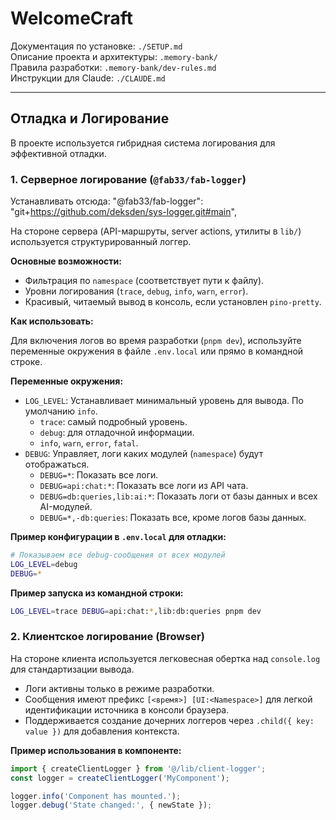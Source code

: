 # WelcomeCraft

Документация по установке: `./SETUP.md`  
Описание проекта и архитектуры: `.memory-bank/`  
Правила разработки: `.memory-bank/dev-rules.md`  
Инструкции для Claude: `./CLAUDE.md`

---

## Отладка и Логирование

В проекте используется гибридная система логирования для эффективной отладки.

### 1. Серверное логирование (`@fab33/fab-logger`)

Устанавливать отсюда: "@fab33/fab-logger": "git+https://github.com/deksden/sys-logger.git#main",

На стороне сервера (API-маршруты, server actions, утилиты в `lib/`) используется структурированный логгер.

**Основные возможности:**
*   Фильтрация по `namespace` (соответствует пути к файлу).
*   Уровни логирования (`trace`, `debug`, `info`, `warn`, `error`).
*   Красивый, читаемый вывод в консоль, если установлен `pino-pretty`.

**Как использовать:**

Для включения логов во время разработки (`pnpm dev`), используйте переменные окружения в файле `.env.local` или прямо в командной строке.

**Переменные окружения:**

*   `LOG_LEVEL`: Устанавливает минимальный уровень для вывода. По умолчанию `info`.
    *   `trace`: самый подробный уровень.
    *   `debug`: для отладочной информации.
    *   `info`, `warn`, `error`, `fatal`.
*   `DEBUG`: Управляет, логи каких модулей (`namespace`) будут отображаться.
    *   `DEBUG=*`: Показать все логи.
    *   `DEBUG=api:chat:*`: Показать все логи из API чата.
    *   `DEBUG=db:queries,lib:ai:*`: Показать логи от базы данных и всех AI-модулей.
    *   `DEBUG=*,-db:queries`: Показать все, кроме логов базы данных.

**Пример конфигурации в `.env.local` для отладки:**

```bash
# Показываем все debug-сообщения от всех модулей
LOG_LEVEL=debug
DEBUG=*
```

**Пример запуска из командной строки:**

```bash
LOG_LEVEL=trace DEBUG=api:chat:*,lib:db:queries pnpm dev
```

### 2. Клиентское логирование (Browser)

На стороне клиента используется легковесная обертка над `console.log` для стандартизации вывода.

*   Логи активны только в режиме разработки.
*   Сообщения имеют префикс `[<время>] [UI:<Namespace>]` для легкой идентификации источника в консоли браузера.
*   Поддерживается создание дочерних логгеров через `.child({ key: value })` для добавления контекста.

**Пример использования в компоненте:**
```javascript
import { createClientLogger } from '@/lib/client-logger';
const logger = createClientLogger('MyComponent');

logger.info('Component has mounted.');
logger.debug('State changed:', { newState });
```
